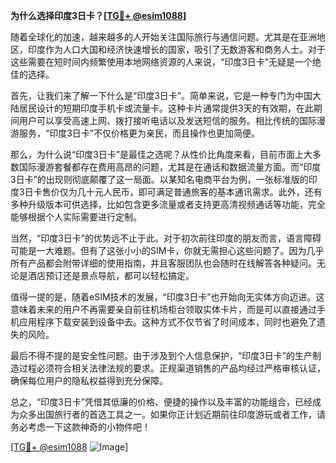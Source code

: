 **为什么选择印度3日卡？[[TG💪+ @esim1088](https://t.me/s/esim1088)]**

随着全球化的加速，越来越多的人开始关注国际旅行与通信问题。尤其是在亚洲地区，印度作为人口大国和经济快速增长的国家，吸引了无数游客和商务人士。对于这些需要在短时间内频繁使用本地网络资源的人来说，“印度3日卡”无疑是一个绝佳的选择。

首先，让我们来了解一下什么是“印度3日卡”。简单来说，它是一种专门为中国大陆居民设计的短期印度手机卡或流量卡。这种卡片通常提供3天的有效期，在此期间用户可以享受高速上网、拨打接听电话以及发送短信的服务。相比传统的国际漫游服务，“印度3日卡”不仅价格更为亲民，而且操作也更加简便。

那么，为什么说“印度3日卡”是最佳之选呢？从性价比角度来看，目前市面上大多数国际漫游套餐都存在费用高昂的问题，尤其是在通话和数据流量方面。而“印度3日卡”的出现则彻底颠覆了这一局面。以某知名电商平台为例，一张标准版的印度3日卡售价仅为几十元人民币，即可满足普通旅客的基本通讯需求。此外，还有多种升级版本可供选择，比如包含更多流量或者支持更高清视频通话等功能，完全能够根据个人实际需要进行定制。

当然，“印度3日卡”的优势远不止于此。对于初次前往印度的朋友而言，语言障碍可能是一大难题。但有了这张小小的SIM卡，你就无需担心这些问题了。因为几乎所有产品都会附带详细的使用指南，并且客服团队也会随时在线解答各种疑问。无论是酒店预订还是景点导航，都可以轻松搞定。

值得一提的是，随着eSIM技术的发展，“印度3日卡”也开始向无实体方向迈进。这意味着未来的用户不再需要亲自前往机场柜台领取实体卡片，而是可以直接通过手机应用程序下载安装到设备中去。这种方式不仅节省了时间成本，同时也避免了遗失的风险。

最后不得不提的是安全性问题。由于涉及到个人信息保护，“印度3日卡”的生产制造过程必须符合相关法律法规的要求。正规渠道销售的产品均经过严格审核认证，确保每位用户的隐私权益得到充分保障。

总之，“印度3日卡”凭借其低廉的价格、便捷的操作以及丰富的功能组合，已经成为众多出国旅行者的首选工具之一。如果你正计划近期前往印度游玩或者工作，请务必考虑一下这款神奇的小物件吧！

[[TG💪+ @esim1088](https://t.me/s/esim1088) ![Image](https://i.postimg.cc/4NQfJmqS/Snipaste-2025-05-13-00-14-12.png)]